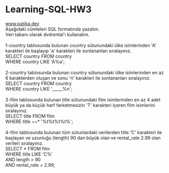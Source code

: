# Learning-SQL-HW3
www.patika.dev \
Aşağıdaki cümleleri SQL formatında yazalım. \
Veri tabanı olarak dvdrental'ı kullanalım. \
\
1-country tablosunda bulunan country sütunundaki ülke isimlerinden 'A' karakteri ile başlayıp 'a' karakteri ile sonlananları sıralayınız.\
SELECT country FROM country\
WHERE country LIKE 'A%a';\
\
2-country tablosunda bulunan country sütunundaki ülke isimlerinden en az 6 karakterden oluşan ve sonu 'n' karakteri ile sonlananları sıralayınız.\
SELECT country FROM country\
WHERE country LIKE '_____%n';\
\
3-film tablosunda bulunan title sütunundaki film isimlerinden en az 4 adet büyük ya da küçük harf farketmesizin 'T' karakteri içeren film isimlerini sıralayınız.\
SELECT title FROM film\
WHERE title ~~* '%t%t%t%t%';\
\
4-film tablosunda bulunan tüm sütunlardaki verilerden title 'C' karakteri ile başlayan ve uzunluğu (length) 90 dan büyük olan ve rental_rate 2.99 olan verileri sıralayınız.\
SELECT * FROM film\
WHERE title LIKE 'C%' \
AND length > 90 \
AND rental_rate = 2.99;
